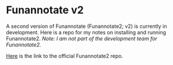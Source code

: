 # Funannotate v2 

A second version of Funannotate (Funannotate2; v2) is currently in development. Here is a repo for my notes on installing and running Funannotate2. *Note: I am not part of the development team for Funannotate2.*

[Here](https://github.com/nextgenusfs/funannotate2) is the link to the official Funannotate2 repo.

